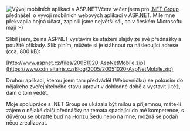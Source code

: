 <!-- dcterms:identifier = aspnetcz#53 -->
<!-- dcterms:title = Vývoj mobilních aplikací v ASP.NET - prezentace a příklady -->
<!-- dcterms:abstract = Plním slib ze včerejška, zde jsou příklady a prezentace -->
<!-- np9:categoryId = 6 -->
<!-- x4w:category = Akce a události -->
<!-- np9:authorId = 1 -->
<!-- np9:authorEmail = michal.valasek@altairis.cz -->
<!-- dcterms:creator = Michal Altair Valášek -->
<!-- dcterms:created = 2005-10-20T17:23:28.217+02:00 -->
<!-- dcterms:date = 2005-10-20T17:23:28.217+02:00 -->

![Vývoj mobilních aplikací v ASP.NET](https://www.cdn.altairis.cz/Blog/2005/20051010-firstslide.jpg)Včera večer jsem pro [.NET Group](http://www.dng.cz/) přednášel  o vývoji mobilních webových aplikací v ASP.NET. Mile mne překvapila hojná účast, zaplnili jsme největší sál, co v českém Microsoftu mají :-)

Slíbil jsem, že na ASPNET vystavím ke stažení slajdy ze své přednášky a použité příklady. Slib plním, můžete si je stáhnout na následující adrese (cca. 800 kB):

[http://www.aspnet.cz/files/20051020-AspNetMobile.zip](https://www.cdn.altairis.cz/Blog/2005/20051020-AspNetMobile.zip)

Druhou aplikaci, kterou jsem tam předváděl (Webovničku) se pokusím do nějakého zveřejnitelného stavu upravit v dohledné době a vystavit ji též, dám o tom vědět.

Moje spolupráce s .NET Group se ukázala být milou a příjemnou, máte-li zájem o nějaké další přednášky na témata spadající do mé kompetence, s důvěrou se obraťte buď na [Honzu Šedu](http://www.dng.cz/) nebo na mne, možná se podaří něco zrealizovat.